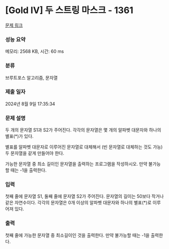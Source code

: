 # [Gold IV] 두 스트링 마스크 - 1361 

[문제 링크](https://www.acmicpc.net/problem/1361) 

### 성능 요약

메모리: 2568 KB, 시간: 60 ms

### 분류

브루트포스 알고리즘, 문자열

### 제출 일자

2024년 8월 9일 17:35:34

### 문제 설명

<p>두 개의 문자열 S1과 S2가 주어진다. 각각의 문자열은 몇 개의 알파벳 대문자와 하나의 별표(*)가 있다.</p>

<p>별표를 알파벳 대문자로 이루어진 문자열로 대체해서 (빈 문자열로 대체하는 것도 가능) 두 문자열을 같게 만들어야 한다.</p>

<p>가능한 문자열 중 최소 길이인 문자열을 출력하는 프로그램을 작성하시오. 만약 불가능할 때는 -1을 출력한다.</p>

### 입력 

 <p>첫째 줄에 문자열 S1, 둘째 줄에 문자열 S2가 주어진다. 문자열의 길이는 50보다 작거나 같은 자연수이다. 각각의 문자열은 0개 이상의 알파벳 대문자와 하나의 별표(*)로 이루어져 있다.</p>

### 출력 

 <p>첫째 줄에 가능한 문자열 중 최소길이인 것을 출력한다. 만약 불가능할 때는 -1을 출력한다.</p>

